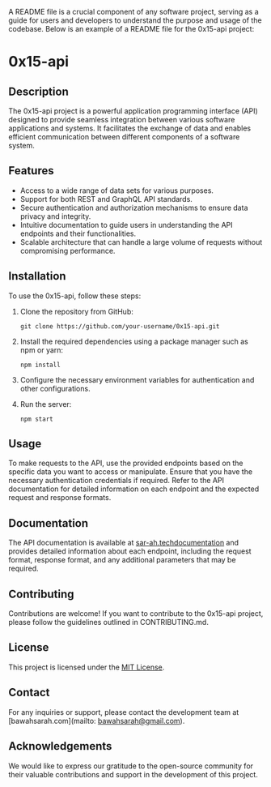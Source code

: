 A README file is a crucial component of any software project, serving as a guide for users and developers to understand the purpose and usage of the codebase. Below is an example of a README file for the 0x15-api project:

# 0x15-api

## Description

The 0x15-api project is a powerful application programming interface (API) designed to provide seamless integration between various software applications and systems. It facilitates the exchange of data and enables efficient communication between different components of a software system.

## Features

- Access to a wide range of data sets for various purposes.
- Support for both REST and GraphQL API standards.
- Secure authentication and authorization mechanisms to ensure data privacy and integrity.
- Intuitive documentation to guide users in understanding the API endpoints and their functionalities.
- Scalable architecture that can handle a large volume of requests without compromising performance.

## Installation

To use the 0x15-api, follow these steps:

1. Clone the repository from GitHub:

   ```
   git clone https://github.com/your-username/0x15-api.git
   ```

2. Install the required dependencies using a package manager such as npm or yarn:

   ```
   npm install
   ```

3. Configure the necessary environment variables for authentication and other configurations.

4. Run the server:

   ```
   npm start
   ```

## Usage

To make requests to the API, use the provided endpoints based on the specific data you want to access or manipulate. Ensure that you have the necessary authentication credentials if required. Refer to the API documentation for detailed information on each endpoint and the expected request and response formats.

## Documentation

The API documentation is available at [sar-ah.techdocumentation](sar-ah.tech/documentation) and provides detailed information about each endpoint, including the request format, response format, and any additional parameters that may be required.

## Contributing

Contributions are welcome! If you want to contribute to the 0x15-api project, please follow the guidelines outlined in CONTRIBUTING.md.

## License

This project is licensed under the [MIT License](https://opensource.org/licenses/MIT).

## Contact

For any inquiries or support, please contact the development team at [bawahsarah.com](mailto: bawahsarah@gmail.com).

## Acknowledgements

We would like to express our gratitude to the open-source community for their valuable contributions and support in the development of this project.

